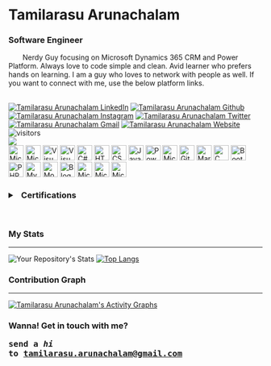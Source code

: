 # Tamilarasu Arunachalam
### **Software Engineer**
&emsp;&emsp;Nerdy Guy focusing on Microsoft Dynamics 365 CRM and Power Platform. Always love to code simple and clean. Avid learner who prefers hands on learning. I am a guy who loves to network with people as well. If you want to connect with me, use the below platform links.  
<br/>

[![Tamilarasu Arunachalam LinkedIn](https://img.shields.io/badge/linkedin-%230077B5.svg?&style=for-the-badge&logo=linkedin&logoColor=white)](https://www.linkedin.com/in/tamilarasu-arunachalam/?target=_blank)
[![Tamilarasu Arunachalam Github](https://img.shields.io/badge/GitHub-%2312100E.svg?&style=for-the-badge&logo=Github&logoColor=white)](https://www.github.com/tamilarasu-arunachalam/)
[![Tamilarasu Arunachalam Instagram](https://img.shields.io/badge/Instagram-%23E1306C.svg?&style=for-the-badge&logo=Instagram&logoColor=white)](https://www.instagram.com/tamil_arasu_a/)
[![Tamilarasu Arunachalam Twitter](https://img.shields.io/badge/twitter-%231DA1F2.svg?&style=for-the-badge&logo=twitter&logoColor=white)](https://twitter.com/tamilarasua21)
[![Tamilarasu Arunachalam Gmail](https://img.shields.io/badge/Gmail-%23C9C9C9.svg?&style=for-the-badge&logo=Gmail&logoColor=red)](mailto:tamilarasu.arunachalam@gmail.com)
[![Tamilarasu Arunachalam Website](https://img.shields.io/badge/Website-%23FCBA03.svg?&style=for-the-badge&logo=GoogleChrome&logoColor=black)](https://tamilarasu.me)
![visitors](https://visitor-badge.glitch.me/badge?page_id=Tamilarasu21.Tamilarasu21)<br/>
<img src="https://miro.medium.com/max/1360/0*gqO3slLmGb4mUeje.gif"><br/>
<img alt="Microsoft Dynamics-365" height="30" src="https://img.icons8.com/color/2x/dynamics-365.png">
<img alt="Microsoft Dynamics-365 CRM" height="30" src="https://img.icons8.com/ios-filled/2x/microsoft-dynamics-crm.png">
<img alt="Visual Studio" height="30" src="https://img.icons8.com/color/2x/visual-studio.png">
<img alt="Visual Studio Code" height="30" src="https://img.icons8.com/color/2x/visual-studio-code-2019.png">
<img alt="C#" height="30" src="https://img.icons8.com/color/2x/c-sharp-logo.png">
<img alt="HTML" height="30" src="https://img.icons8.com/color/2x/html-5.png">
<img alt="CSS" height="30" src="https://img.icons8.com/color/2x/css3.png">
<img alt="JavaScript" height="30" src="https://img.icons8.com/color/2x/javascript.png">
<img alt="Power Apps" height="30" src="https://img.icons8.com/fluency/344/microsoft-power-apps.png">
<img alt="Microsoft Power BI" height="30" src="https://img.icons8.com/color/2x/power-bi.png">
<img alt="Git Bash" height="30" src="https://img.icons8.com/color/2x/git.png">
<img alt="Markdown" height="30" src="https://img.icons8.com/ios-filled/2x/markdown.png">
<img alt="C" height="30" src="https://img.icons8.com/color/2x/c-programming.png">
<img alt="Bootstrap" height="30" src="https://img.icons8.com/color/2x/bootstrap.png">
<img alt="PHP" height="30" src="https://img.icons8.com/dusk/2x/php-logo.png">
<img alt="MySQL" height="30" src="https://img.icons8.com/fluency/2x/mysql-logo.png">
<img alt="MongoDB" height="30" src="https://img.icons8.com/color/2x/mongodb.png">
<img alt="Blogger" height="30" src="https://img.icons8.com/color/2x/blogger.png">
<img alt="Microsoft Word" height="30" src="https://img.icons8.com/color/2x/ms-word.png">
<img alt="Microsoft Excel" height="30" src="https://img.icons8.com/color/2x/microsoft-excel-2019.png">
<img alt="Microsoft PowerPoint" height="30" src="https://img.icons8.com/color/2x/ms-powerpoint.png">
<br/>
<h3><details>
  <summary><b>&nbsp;&nbsp;Certifications&nbsp;&nbsp;</b></summary>
  <br/>
  <img src="https://images.credly.com/images/2a6251f2-737b-4bf6-9190-d77570cc76fc/linkedin_thumb_CERT-Fundamentals-Power-Platform.png" height="100">
  <img src="https://images.credly.com/images/42992295-0ee2-4527-982d-e51efbec40fc/dynamics365-fundamentals-crm-600x600.png" height="100">
</details></h3>
<br/>

### **My Stats**
---
![Your Repository's Stats](https://github-readme-stats.vercel.app/api?username=Tamilarasu21&show_icons=true&hide_border=true&&count_private=true&include_all_commits=true)
[![Top Langs](https://github-readme-stats.vercel.app/api/top-langs/?username=Tamilarasu21&layout=compact)](https://github.com/Tamilarasu21/github-readme-stats)

### **Contribution Graph**
--- 
[![Tamilarasu Arunachalam's Activity Graphs](https://activity-graph.herokuapp.com/graph?username=Tamilarasu21&bg_color=1F222E&color=F8D866&line=F85D7F&point=FFFFFF&hide_border=false)](https://github.com/Tamilarasu21/github-readme-activity-graph)

### **Wanna! Get in touch with me?**<br/> <pre>**send a  _hi_  to** [**tamilarasu.arunachalam@gmail.com**](mailto:tamilarasu.arunachalam@gmail.com)</pre>
